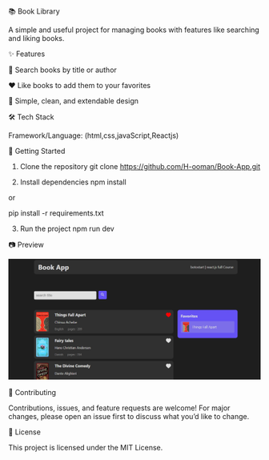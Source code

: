 📚 Book Library

A simple and useful project for managing books with features like searching and liking books.

✨ Features

🔎 Search books by title or author

❤️ Like books to add them to your favorites

📂 Simple, clean, and extendable design

🛠️ Tech Stack

Framework/Language: (html,css,javaScript,Reactjs)


🚀 Getting Started
1. Clone the repository
git clone https://github.com/H-ooman/Book-App.git

2. Install dependencies
npm install


or

pip install -r requirements.txt

3. Run the project
npm run dev

📷 Preview

![Book Library Screenshot](./public/img1.png)

🤝 Contributing

Contributions, issues, and feature requests are welcome!
For major changes, please open an issue first to discuss what you’d like to change.

📄 License

This project is licensed under the MIT License.